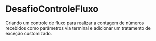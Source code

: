 # DesafioControleFluxo
Criando um controle de fluxo para realizar a contagem de números recebidos como parâmetros via terminal e adicionar um tratamento de exceção customizado.
